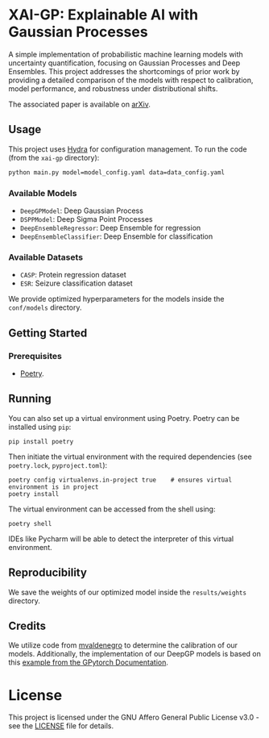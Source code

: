 # XAI-GP: Explainable AI with Gaussian Processes

A simple implementation of probabilistic machine learning models with uncertainty quantification, focusing on Gaussian Processes and Deep Ensembles. This project addresses the shortcomings of prior work by providing a detailed comparison of the models with respect to calibration, model performance, and robustness under distributional shifts.

The associated paper is available on [arXiv](https://arxiv.org/abs/2504.17719).

## Usage

This project uses [Hydra](https://hydra.cc/) for configuration management. To run the code (from the `xai-gp` directory):

```bash
python main.py model=model_config.yaml data=data_config.yaml
```

### Available Models

- `DeepGPModel`: Deep Gaussian Process
- `DSPPModel`: Deep Sigma Point Processes
- `DeepEnsembleRegressor`: Deep Ensemble for regression
- `DeepEnsembleClassifier`: Deep Ensemble for classification

### Available Datasets

- `CASP`: Protein regression dataset
- `ESR`: Seizure classification dataset

We provide optimized hyperparameters for the models inside the `conf/models` directory.

## Getting Started
### Prerequisites
*  [Poetry](https://python-poetry.org/).

## Running

You can also set up a virtual environment using Poetry. Poetry can  be installed using `pip`:
```
pip install poetry
```
Then initiate the virtual environment with the required dependencies (see `poetry.lock`, `pyproject.toml`):
```
poetry config virtualenvs.in-project true    # ensures virtual environment is in project
poetry install
```
The virtual environment can be accessed from the shell using:
```
poetry shell
```
IDEs like Pycharm will be able to detect the interpreter of this virtual environment.

## Reproducibility

We save the weights of our optimized model inside the `results/weights` directory.

## Credits

We utilize code from [mvaldenegro](https://github.com/mvaldenegro/keras-uncertainty) to determine the calibration of our models. Additionally, the implementation of our DeepGP models is based on this [example from the GPytorch Documentation](https://docs.gpytorch.ai/en/stable/examples/05_Deep_Gaussian_Processes/Deep_Gaussian_Processes.html).

# License
This project is licensed under the GNU Affero General Public License v3.0 - see the [LICENSE](./LICENSE) file for details.
